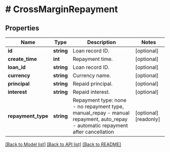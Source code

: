 # # CrossMarginRepayment

## Properties

Name | Type | Description | Notes
------------ | ------------- | ------------- | -------------
**id** | **string** | Loan record ID. | [optional] 
**create_time** | **int** | Repayment time. | [optional] 
**loan_id** | **string** | Loan record ID. | [optional] 
**currency** | **string** | Currency name. | [optional] 
**principal** | **string** | Repaid principal. | [optional] 
**interest** | **string** | Repaid interest. | [optional] 
**repayment_type** | **string** | Repayment type: none - no repayment type, manual_repay - manual repayment, auto_repay - automatic repayment after cancellation | [optional] [readonly] 

[[Back to Model list]](../../README.md#documentation-for-models) [[Back to API list]](../../README.md#documentation-for-api-endpoints) [[Back to README]](../../README.md)
